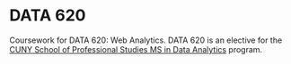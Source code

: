 # DATA 620
Coursework for DATA 620: Web Analytics. DATA 620 is an elective for the [CUNY School of Professional Studies MS in Data Analytics](https://sps.cuny.edu/academics/graduate/master-science-data-analytics-ms) program.
